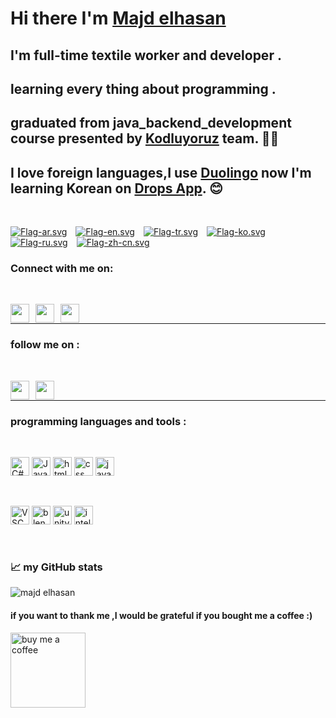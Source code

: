  # Hi there I'm [Majd elhasan](https://github.com/majd-elhasan)

 ## I'm full-time textile worker and developer .

 ##  learning every thing about programming .

 ## graduated from java_backend_development course presented by [Kodluyoruz](https://www.kodluyoruz.org/) team. 👨‍💻

 ## I love foreign languages,I use [Duolingo](https://play.google.com/store/apps/details?id=com.duolingo&hl=us&gl=US) now I'm learning Korean on [Drops App](https://play.google.com/store/apps/details?id=com.languagedrops.drops.international&hl=en_US&gl=DE). 😊

<br>
<p>

[<img style="margin-right: 10px"  src="https://static.wikia.nocookie.net/duolingo/images/9/9a/Flag-ar.svg/revision/latest/smart/width/40/height/30?cb=20190630002850" alt="Flag-ar.svg" >](https://www.duolingo.com/course/ar/en/)
[<img style="margin-right: 10px" src="https://static.wikia.nocookie.net/duolingo/images/3/39/Flag-en.svg/revision/latest/smart/width/40/height/30?cb=20160603164859" alt="Flag-en.svg">](https://www.duolingo.com/course/en/es/)
[<img style="margin-right: 10px" src="https://static.wikia.nocookie.net/duolingo/images/a/a1/Flag-tr.svg/revision/latest/smart/width/40/height/30?cb=20160603170330" alt="Flag-tr.svg">](https://www.duolingo.com/course/tr/en/)
[<img style="margin-right: 10px" src="https://static.wikia.nocookie.net/duolingo/images/a/ad/Flag-ko.svg/revision/latest/smart/width/40/height/30?cb=20160603165551" alt="Flag-ko.svg" >](https://www.duolingo.com/course/ko/en/)
[<img style="margin-right: 10px" src="https://static.wikia.nocookie.net/duolingo/images/5/52/Flag-ru.svg/revision/latest/smart/width/40/height/30?cb=20160603165913" alt="Flag-ru.svg">](https://www.duolingo.com/course/ru/en/)
[<img style="margin-right: 10px" src="https://static.wikia.nocookie.net/duolingo/images/d/de/Flag-zh-cn.svg/revision/latest/smart/width/40/height/30?cb=20160603164511" alt="Flag-zh-cn.svg" >](https://www.duolingo.com/course/ch/en/)
</p>


 ### Connect with me on: 
 <br>
 
[<img align="left" style="margin-right: 10px" width="30px" src="https://cdn.jsdelivr.net/npm/simple-icons@v3/icons/linkedin.svg">](https://www.linkedin.com/in/mecid-el-hasan/)
[<img align="left" style="margin-right: 10px" width="30px" src="https://cdn.jsdelivr.net/npm/simple-icons@3.13.0/icons/instagram.svg">](https://www.instagram.com/mecid_hasan_aga/?hl=en)
[<img align="left" style="margin-right: 10px" width="30px" src="https://cdn.jsdelivr.net/npm/simple-icons@3.13.0/icons/whatsapp.svg">]( https://wa.me/905355517164)

<br>
<hr>

 ### follow me on : 
 <br>

 [<img align="left" style="margin-right: 10px" width="30px" src="https://cdn.jsdelivr.net/npm/simple-icons@3.13.0/icons/github.svg">](https://github.com/majd-elhasan)
 [<img align="left" style="margin-right: 10px" width="30px" src="https://cdn.jsdelivr.net/npm/simple-icons@3.13.0/icons/hackerrank.svg">](https://www.hackerrank.com/halabylilabad2)

<br>
<hr>

### programming languages and tools  :
<br>
<p>
<img width=30 src="https://cdn.jsdelivr.net/gh/devicons/devicon/icons/csharp/csharp-original.svg" alt="C#"/>
<img width=30 src="https://cdn.jsdelivr.net/gh/devicons/devicon/icons/java/java-original.svg" alt="Java"/>
<img width=30 src="https://cdn.jsdelivr.net/gh/devicons/devicon/icons/html5/html5-plain-wordmark.svg" alt="html"/>
<img width=30 src="https://cdn.jsdelivr.net/gh/devicons/devicon/icons/css3/css3-plain-wordmark.svg" alt="css"/>
<img width=30 src="https://cdn.jsdelivr.net/gh/devicons/devicon/icons/javascript/javascript-original.svg"  alt="javaScript"/>
</p>
<br>
<p>
<img width=30 src="https://cdn.jsdelivr.net/gh/devicons/devicon/icons/vscode/vscode-original-wordmark.svg" alt="VSCode"/>
<img width=30 src="https://cdn.jsdelivr.net/gh/devicons/devicon/icons/blender/blender-original.svg"  alt="blender"/>
<img width=30 src="https://cdn.jsdelivr.net/gh/devicons/devicon/icons/unity/unity-original.svg" alt="unity"/>
<img width=30 src="https://cdn.jsdelivr.net/gh/devicons/devicon/icons/intellij/intellij-original.svg" alt="intelliJ IDEA"/>
</p>
<br>

### 📈 my GitHub stats

<p > <img src="https://github-readme-stats.vercel.app/api?username=majd-elhasan&show_icons=true&theme=gotham" alt="majd elhasan" ></p>

#### if you want to thank me ,I would be grateful if you bought me a coffee :)
[<img width="120px" src="https://www.buymeacoffee.com/assets/img/guidelines/download-assets-sm-2.svg" alt="buy me a coffee">](buymeacoffee.com/?via=Mecid)


